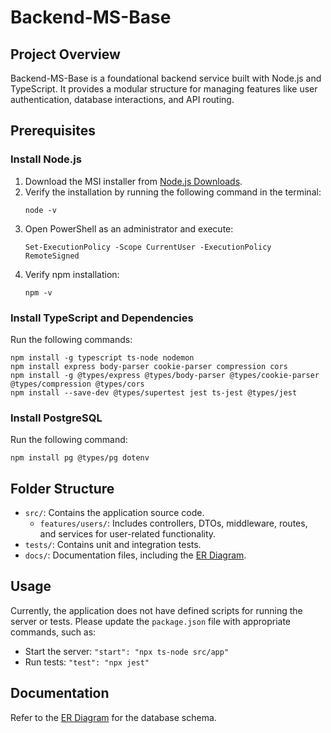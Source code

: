 # Backend-MS-Base

## Project Overview
Backend-MS-Base is a foundational backend service built with Node.js and TypeScript. It provides a modular structure for managing features like user authentication, database interactions, and API routing.

## Prerequisites

### Install Node.js
1. Download the MSI installer from [Node.js Downloads](https://nodejs.org/en/download/).
2. Verify the installation by running the following command in the terminal:
   ```
   node -v
   ```
3. Open PowerShell as an administrator and execute:
   ```
   Set-ExecutionPolicy -Scope CurrentUser -ExecutionPolicy RemoteSigned
   ```
4. Verify npm installation:
   ```
   npm -v
   ```

### Install TypeScript and Dependencies
Run the following commands:
```
npm install -g typescript ts-node nodemon
npm install express body-parser cookie-parser compression cors
npm install -g @types/express @types/body-parser @types/cookie-parser @types/compression @types/cors
npm install --save-dev @types/supertest jest ts-jest @types/jest
```

### Install PostgreSQL
Run the following command:
```
npm install pg @types/pg dotenv
```

## Folder Structure
- `src/`: Contains the application source code.
   - `features/users/`: Includes controllers, DTOs, middleware, routes, and services for user-related functionality.
- `tests/`: Contains unit and integration tests.
- `docs/`: Documentation files, including the [ER Diagram](docs/ER_Diagram3.md).

## Usage
Currently, the application does not have defined scripts for running the server or tests. Please update the `package.json` file with appropriate commands, such as:
- Start the server: `"start": "npx ts-node src/app"`
- Run tests: `"test": "npx jest"`

## Documentation
Refer to the [ER Diagram](docs/ER_Diagram3.md) for the database schema.